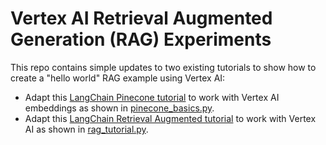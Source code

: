 # Vertex AI Retrieval Augmented Generation (RAG) Experiments

This repo contains simple updates to two existing tutorials to show how to create a "hello world" RAG example using Vertex AI:

- Adapt this [LangChain Pinecone tutorial](https://python.langchain.com/docs/integrations/vectorstores/pinecone) to work with Vertex AI embeddings as shown in [pinecone_basics.py](https://github.com/ryanmark1867/rag_experiment/blob/master/pinecone_basics.py).
- Adapt this [LangChain Retrieval Augmented tutorial](https://python.langchain.com/docs/use_cases/question_answering/) to work with Vertex AI as shown in [rag_tutorial.py](https://github.com/ryanmark1867/rag_experiment/blob/master/rag_tutorial.py).


